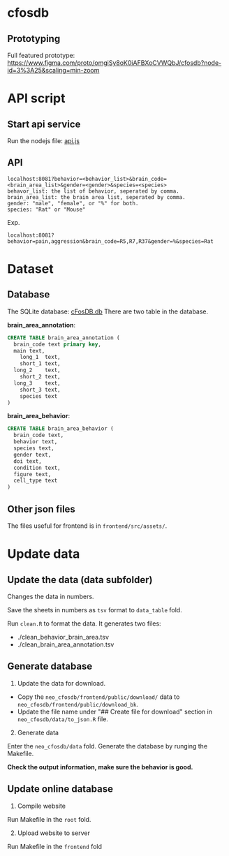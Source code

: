 # cfosdb

## Prototyping

Full featured prototype: https://www.figma.com/proto/omgiSy8oK0iAFBXoCVWQbJ/cfosdb?node-id=3%3A25&scaling=min-zoom

# API script

## Start api service
Run the nodejs file: [api.js](https://github.com/wenjie1991/cfosdb/blob/master/server/api.js)

## API

```
localhost:8081?behavior=<behavior_list>&brain_code=<brain_area_list>&gender=<gender>&species=<species>
behavor_list: the list of behavior, seperated by comma.
brain_area_list: the brain area list, seperated by comma.
gender: "male", "female", or "%" for both.
species: "Rat" or "Mouse"
```

Exp.
```
localhost:8081?behavior=pain,aggression&brain_code=R5,R7,R37&gender=%&species=Rat
```

# Dataset

## Database

The SQLite database: [cFosDB.db](https://github.com/wenjie1991/cfosdb/blob/master/data/cFosDB.db)
There are two table in the database.

**brain_area_annotation**:

```sql
CREATE TABLE brain_area_annotation ( 
  brain_code text primary key, 
  main text,
	long_1	text,
	short_1	text,
  long_2	text,
	short_2	text,
  long_3	text,
	short_3	text,
	species text
)
```

**brain_area_behavior**:

```sql
CREATE TABLE brain_area_behavior ( 
  brain_code text, 
  behavior text, 
  species text, 
  gender text, 
  doi text, 
  condition text, 
  figure text, 
  cell_type text 
)
```

## Other json files

The files useful for frontend is in `frontend/src/assets/`.

# Update data

## Update the data (data subfolder)

Changes the data in numbers.

Save the sheets in numbers as `tsv` format to `data_table` fold.

Run `clean.R` to format the data. It generates two files:   
- ./clean_behavior_brain_area.tsv 
- ./clean_brain_area_annotation.tsv


## Generate database

1. Update the data for download.

- Copy the `neo_cfosdb/frontend/public/download/` data to `neo_cfosdb/frontend/public/download_bk`.
- Update the file name under "## Create file for download" section in `neo_cfosdb/data/to_json.R` file.

2. Generate data

Enter the `neo_cfosdb/data` fold. Generate the database by runging the Makefile.

**Check the output information, make sure the behavior is good.**

## Update online database

1. Compile website

Run Makefile in the `root` fold.

2. Upload website to server

Run Makefile in the `frontend` fold


